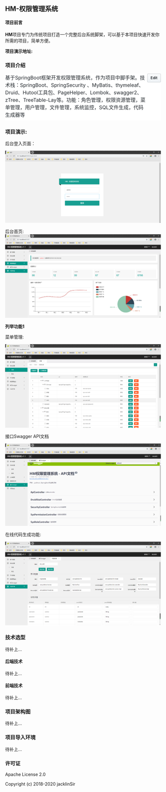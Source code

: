## HM-权限管理系统

#### 项目前言

**HM**项目专门为传统项目打造一个完整后台系统脚架，可以基于本项目快速开发你所需的项目，简单方便。

**项目演示地址:**

### 项目介绍

<details id="repo-meta-edit" class="Details-element details-reset js-dropdown-details " style="box-sizing: border-box; display: block; color: rgb(36, 41, 46); font-family: -apple-system, BlinkMacSystemFont, &quot;Segoe UI&quot;, Helvetica, Arial, sans-serif, &quot;Apple Color Emoji&quot;, &quot;Segoe UI Emoji&quot;; font-size: 14px; font-style: normal; font-variant-ligatures: normal; font-variant-caps: normal; font-weight: 400; letter-spacing: normal; orphans: 2; text-align: start; text-indent: 0px; text-transform: none; white-space: normal; widows: 2; word-spacing: 0px; -webkit-text-stroke-width: 0px; background-color: rgb(255, 255, 255); text-decoration-style: initial; text-decoration-color: initial;"><summary class="d-block" style="box-sizing: border-box; display: block !important; cursor: pointer; list-style: none;"><div class="Details-content--closed f4" style="box-sizing: border-box; font-size: 16px !important;"><div class="d-flex flex-items-start" style="box-sizing: border-box; align-items: flex-start !important; display: flex !important;"><span class="flex-auto mb-2" style="box-sizing: border-box; flex: 1 1 auto !important; margin-bottom: 8px !important;"><div class="f4" style="box-sizing: border-box; font-size: 16px !important;"><span class="text-gray-dark mr-2" itemprop="about" style="box-sizing: border-box; color: rgb(36, 41, 46) !important; margin-right: 8px !important;">基于SpringBoot框架开发权限管理系统，作为项目中脚手架。技术栈：SpringBoot、SpringSecurity 、MyBatis、thymeleaf、Druid、Hutool工具包、PageHelper、Lombok、swagger2、zTree、TreeTable-Lay等。功能：角色管理，权限资源管理，菜单管理，用户管理，文件管理，系统监控，SQL文件生成，代码生成器等</span></div></span><span class="btn btn-sm" style="box-sizing: border-box; position: relative; display: inline-block; padding: 3px 10px; font-size: 12px; font-weight: 600; line-height: 20px; white-space: nowrap; vertical-align: middle; cursor: pointer; user-select: none; background-repeat: repeat-x; background-position: -1px -1px; background-size: 110% 110%; border: 1px solid rgba(27, 31, 35, 0.2); border-radius: 0.25em; -webkit-appearance: none; color: rgb(36, 41, 46); background-color: rgb(239, 243, 246); background-image: linear-gradient(-180deg, rgb(250, 251, 252), rgb(239, 243, 246) 90%);">Edit</span></div></div></summary></details>

### 项目演示:

后台登入页面：

![](./doc/img/login.png)

后台首页:
![](./doc/img/index.png)

**列举功能1**

菜单管理:

![](./doc/img/permission.png)

接口Swagger API文档

![](./doc/img/API.png)

在线代码生成功能:

![](./doc/img/代码生成.png)

### 技术选型
待补上...
#### 后端技术
待补上...
#### 前端技术
待补上...

### 项目架构图
待补上...
### 项目导入环境
待补上...

### 许可证
Apache License 2.0

Copyright (c) 2018-2020 jacklinSir